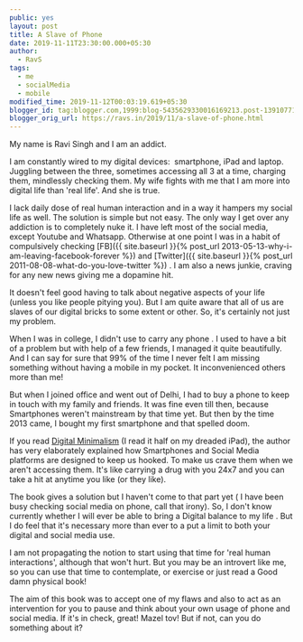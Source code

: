 ```yaml
---
public: yes
layout: post
title: A Slave of Phone
date: 2019-11-11T23:30:00.000+05:30
author:
  - RavS
tags:
  - me
  - socialMedia
  - mobile
modified_time: 2019-11-12T00:03:19.619+05:30
blogger_id: tag:blogger.com,1999:blog-5435629330016169213.post-1391077199079216626
blogger_orig_url: https://ravs.in/2019/11/a-slave-of-phone.html
---
```


My name is Ravi Singh and I am an addict.

  

I am constantly wired to my digital devices:  smartphone, iPad and laptop. Juggling between the three, sometimes accessing all 3 at a time, charging them, mindlessly checking them. My wife fights with me that I am more into digital life than 'real life'. And she is true.

  

I lack daily dose of real human interaction and in a way it hampers my social life as well. The solution is simple but not easy. The only way I get over any addiction is to completely nuke it. I have left most of the social media, except Youtube and Whatsapp. Otherwise at one point I was in a habit of compulsively checking [FB]({{ site.baseurl }}{% post_url 2013-05-13-why-i-am-leaving-facebook-forever %}) and [Twitter]({{ site.baseurl }}{% post_url 2011-08-08-what-do-you-love-twitter %}) . I am also a news junkie, craving for any new news giving me a dopamine hit.

  

It doesn't feel good having to talk about negative aspects of your life (unless you like people pitying you). But I am quite aware that all of us are slaves of our digital bricks to some extent or other. So, it's certainly not just my problem. 

  

When I was in college, I didn't use to carry any phone . I used to have a bit of a problem but with help of a few friends, I managed it quite beautifully. And I can say for sure that 99% of the time I never felt I am missing something without having a mobile in my pocket. It inconvenienced others more than me!

  

But when I joined office and went out of Delhi, I had to buy a phone to keep in touch with my family and friends. It was fine even till then, because Smartphones weren't mainstream by that time yet. But then by the time 2013 came, I bought my first smartphone and that spelled doom.

  

If you read [Digital Minimalism](https://www.amazon.in/Digital-Minimalism-Choosing-Focused-Noisy/dp/0525536515) (I read it half on my dreaded iPad), the author has very elaborately explained how Smartphones and Social Media platforms are designed to keep us hooked. To make us crave them when we aren't accessing them. It's like carrying a drug with you 24x7 and you can take a hit at anytime you like (or they like).

  

The book gives a solution but I haven't come to that part yet ( I have been busy checking social media on phone, call that irony). So, I don't know currently whether I will ever be able to bring a Digital balance to my life . But I do feel that it's necessary more than ever to a put a limit to both your digital and social media use. 

  

I am not propagating the notion to start using that time for 'real human interactions', although that won't hurt. But you may be an introvert like me, so you can use that time to contemplate, or exercise or just read a Good damn physical book!

  

The aim of this book was to accept one of my flaws and also to act as an intervention for you to pause and think about your own usage of phone and social media. If it's in check, great! Mazel tov! But if not, can you do something about it?

